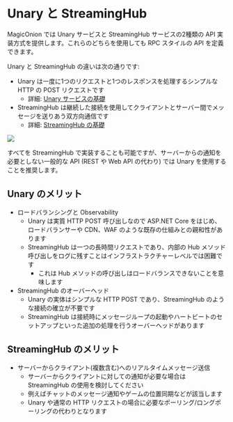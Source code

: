 # Unary と StreamingHub

MagicOnion では Unary サービスと StreamingHub サービスの2種類の API 実装方式を提供します。これらのどちらを使用しても RPC スタイルの API を定義できます。

Unary と StreamingHub の違いは次の通りです:

- Unary は一度に1つのリクエストと1つのレスポンスを処理するシンプルな HTTP の POST リクエストです
    - 詳細: [Unary サービスの基礎](/unary/)
- StreamingHub は継続した接続を使用してクライアントとサーバー間でメッセージを送りあう双方向通信です
    - 詳細: [StreamingHub の基礎](/streaminghub/)

![](/img/docs/fig-unary-streaminghub.png)

すべてを StreamingHub で実装することも可能ですが、サーバーからの通知を必要としない一般的な API (REST や Web API の代わり) では Unary を使用することを推奨します。

## Unary のメリット

- ロードバランシングと Observability
    - Unary は実質 HTTP POST 呼び出しなので ASP.NET Core をはじめ、ロードバランサーや CDN、WAF のような既存の仕組みとの親和性があります
    - StreamingHub は一つの長時間リクエストであり、内部の Hub メソッド呼び出しをログに残すことはインフラストラクチャーレベルでは困難です
        - これは Hub メソッドの呼び出しはロードバランスできないことを意味します
- StreamingHub のオーバーヘッド
    - Unary の実体はシンプルな HTTP POST であり、StreamingHub のような接続の確立が不要です
    - StreamingHub は接続時にメッセージループの起動やハートビートのセットアップといった追加の処理を行うオーバーヘッドがあります

## StreamingHub のメリット

- サーバーからクライアント(複数含む)へのリアルタイムメッセージ送信
    - サーバーからクライアントに対しての通知が必要な場合は StreamingHub の使用を検討してください
    - 例えばチャットのメッセージ通知やゲームの位置同期などが該当します
    - Unary や通常の HTTP リクエストの場合に必要なポーリング/ロングポーリングの代わりとなります
